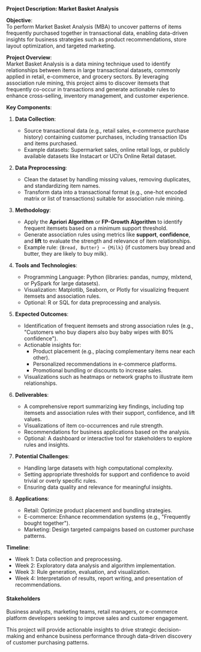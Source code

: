 **Project Description: Market Basket Analysis**

**Objective**:  
To perform Market Basket Analysis (MBA) to uncover patterns of items frequently purchased together in transactional data, enabling data-driven insights for business strategies such as product recommendations, store layout optimization, and targeted marketing.

**Project Overview**:  
Market Basket Analysis is a data mining technique used to identify relationships between items in large transactional datasets, commonly applied in retail, e-commerce, and grocery sectors. By leveraging association rule mining, this project aims to discover itemsets that frequently co-occur in transactions and generate actionable rules to enhance cross-selling, inventory management, and customer experience.

**Key Components**:  
1. **Data Collection**:  
   - Source transactional data (e.g., retail sales, e-commerce purchase history) containing customer purchases, including transaction IDs and items purchased.  
   - Example datasets: Supermarket sales, online retail logs, or publicly available datasets like Instacart or UCI’s Online Retail dataset.  

2. **Data Preprocessing**:  
   - Clean the dataset by handling missing values, removing duplicates, and standardizing item names.  
   - Transform data into a transactional format (e.g., one-hot encoded matrix or list of transactions) suitable for association rule mining.  

3. **Methodology**:  
   - Apply the **Apriori Algorithm** or **FP-Growth Algorithm** to identify frequent itemsets based on a minimum support threshold.  
   - Generate association rules using metrics like **support**, **confidence**, and **lift** to evaluate the strength and relevance of item relationships.  
   - Example rule: `{Bread, Butter} → {Milk}` (if customers buy bread and butter, they are likely to buy milk).  

4. **Tools and Technologies**:  
   - Programming Language: Python (libraries: pandas, numpy, mlxtend, or PySpark for large datasets).  
   - Visualization: Matplotlib, Seaborn, or Plotly for visualizing frequent itemsets and association rules.  
   - Optional: R or SQL for data preprocessing and analysis.  

5. **Expected Outcomes**:  
   - Identification of frequent itemsets and strong association rules (e.g., "Customers who buy diapers also buy baby wipes with 80% confidence").  
   - Actionable insights for:  
     - Product placement (e.g., placing complementary items near each other).  
     - Personalized recommendations in e-commerce platforms.  
     - Promotional bundling or discounts to increase sales.  
   - Visualizations such as heatmaps or network graphs to illustrate item relationships.  

6. **Deliverables**:  
   - A comprehensive report summarizing key findings, including top itemsets and association rules with their support, confidence, and lift values.  
   - Visualizations of item co-occurrences and rule strength.  
   - Recommendations for business applications based on the analysis.  
   - Optional: A dashboard or interactive tool for stakeholders to explore rules and insights.  

7. **Potential Challenges**:  
   - Handling large datasets with high computational complexity.  
   - Setting appropriate thresholds for support and confidence to avoid trivial or overly specific rules.  
   - Ensuring data quality and relevance for meaningful insights.  

8. **Applications**:  
   - Retail: Optimize product placement and bundling strategies.  
   - E-commerce: Enhance recommendation systems (e.g., "Frequently bought together").  
   - Marketing: Design targeted campaigns based on customer purchase patterns.  

**Timeline**:  
- Week 1: Data collection and preprocessing.  
- Week 2: Exploratory data analysis and algorithm implementation.  
- Week 3: Rule generation, evaluation, and visualization.  
- Week 4: Interpretation of results, report writing, and presentation of recommendations.  

#### Stakeholders
Business analysts, marketing teams, retail managers, or e-commerce platform developers seeking to improve sales and customer engagement.  

This project will provide actionable insights to drive strategic decision-making and enhance business performance through data-driven discovery of customer purchasing patterns.